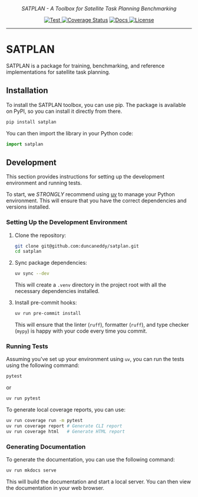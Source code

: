 <!-- <p align="center">
  <a href="https://github.com/duncaneddy/brahe/"><img src="https://raw.githubusercontent.com/duncaneddy/brahe/main/docs/pages/assets/logo-gold.png" alt="Brahe"></a>
</p> -->
<p align="center">
    <em>SATPLAN - A Toolbox for Satellite Task Planning Benchmarking</em>
</p>
<p align="center">
<a href="https://github.com/duncaneddy/satplan/actions/workflows/ci.yml" target="_blank">
    <img src="https://github.com/duncaneddy/satplan/actions/workflows/ci.yml/badge.svg" alt="Test">
</a>
<a href='https://coveralls.io/github/duncaneddy/satplan?branch=main'><img src='https://coveralls.io/repos/github/duncaneddy/satplan/badge.svg?branch=main' alt='Coverage Status' /></a>
<a href="https://sisl.github.io/astra-rl/index.html" target="_blank">
    <img src="https://img.shields.io/badge/docs-latest-blue.svg" alt="Docs">
</a>
<a href="https://github.com/duncaneddy/satplan/blob/main/LICENSE" target="_blank">
    <img src="https://img.shields.io/badge/License-MIT-green.svg", alt="License">
</a>
</p>

----

# SATPLAN

SATPLAN is a package for training, benchmarking, and reference implementations for satellite task planning.


## Installation

To install the SATPLAN toolbox, you can use pip. The package is available on PyPI, so you can install it directly from there.

```bash
pip install satplan
```

You can then import the library in your Python code:

```python
import satplan
```

## Development

This section provides instructions for setting up the development environment and running tests.

To start, we _STRONGLY_ recommend using [uv](https://docs.astral.sh/uv/) to manage your Python environment. This will ensure that you have the correct dependencies and versions installed.

### Setting Up the Development Environment

1. Clone the repository:

   ```bash
   git clone git@github.com:duncaneddy/satplan.git
   cd satplan
   ```

2. Sync package dependencies:

   ```bash
   uv sync --dev
   ```

   This will create a `.venv` directory in the project root with all the necessary dependencies installed.
   
3. Install pre-commit hooks:

   ```bash
   uv run pre-commit install
   ```
   
   This will ensure that the linter (`ruff`), formatter (`ruff`), and type checker (`mypy`) is happy with your code every time you commit.
   
### Running Tests

Assuming you've set up your environment using `uv`, you can run the tests using the following command:

```bash
pytest
```

or 

```bash
uv run pytest
```

To generate local coverage reports, you can use:

```bash
uv run coverage run -m pytest
uv run coverage report # Generate CLI report
uv run coverage html   # Generate HTML report
```

### Generating Documentation

To generate the documentation, you can use the following command:

```bash
uv run mkdocs serve
```

This will build the documentation and start a local server. You can then view the documentation in your web browser.
